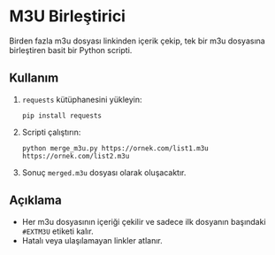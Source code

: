 # M3U Birleştirici

Birden fazla m3u dosyası linkinden içerik çekip, tek bir m3u dosyasına birleştiren basit bir Python scripti.

## Kullanım

1. `requests` kütüphanesini yükleyin:
   ```
   pip install requests
   ```
2. Scripti çalıştırın:
   ```
   python merge_m3u.py https://ornek.com/list1.m3u https://ornek.com/list2.m3u
   ```
3. Sonuç `merged.m3u` dosyası olarak oluşacaktır.

## Açıklama

- Her m3u dosyasının içeriği çekilir ve sadece ilk dosyanın başındaki `#EXTM3U` etiketi kalır.
- Hatalı veya ulaşılamayan linkler atlanır.